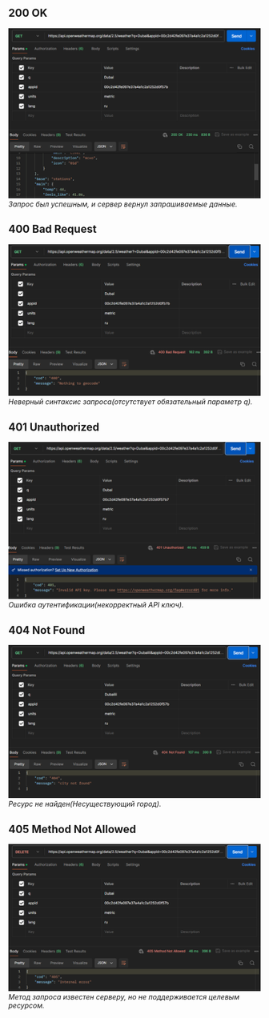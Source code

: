 ## 200 OK 
![200](img/200.png)
*Запрос был успешным, и сервер вернул запрашиваемые данные.*

## 400 Bad Request 
![404](img/400.png)
*Неверный синтаксис запроса(отсутствует обязательный параметр q).*

## 401 Unauthorized 
![401](img/401.png)
*Ошибка аутентификации(некорректный API ключ).*

## 404 Not Found 
![404](img/404.png)
*Ресурс не найден(Несуществующий город).*

## 405 Method Not Allowed 
![405](img/405.png)
*Метод запроса известен серверу, но не поддерживается целевым ресурсом.*
 